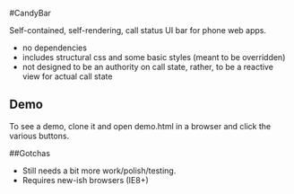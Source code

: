 #CandyBar

Self-contained, self-rendering, call status UI bar for phone web apps.

- no dependencies
- includes structural css and some basic styles (meant to be overridden)
- not designed to be an authority on call state, rather, to be a reactive view for actual call state


## Demo
To see a demo, clone it and open demo.html in a browser and click the various buttons.

##Gotchas

 - Still needs a bit more work/polish/testing.
 - Requires new-ish browsers (IE8+)
